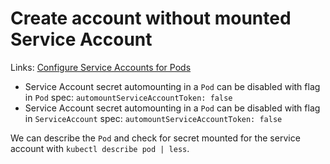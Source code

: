 # Create account without mounted Service Account

Links: [Configure Service Accounts for Pods](https://kubernetes.io/docs/tasks/configure-pod-container/configure-service-account/)

 - Service Account secret automounting in a `Pod` can be disabled with flag in `Pod` spec: `automountServiceAccountToken: false`
 - Service Account secret automounting in a `Pod` can be disabled with flag in `ServiceAccount` spec: `automountServiceAccountToken: false`

We can describe the `Pod` and check for secret mounted for the service account with `kubectl describe pod | less`.
